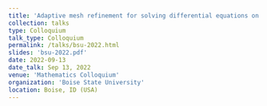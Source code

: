 ```yaml
---
title: 'Adaptive mesh refinement for solving differential equations on logically Cartesian meshes'
collection: talks
type: Colloquium
talk_type: Colloquium
permalink: /talks/bsu-2022.html
slides: 'bsu-2022.pdf'
date: 2022-09-13
date_talk: Sep 13, 2022
venue: 'Mathematics Colloquium'
organization: 'Boise State University'
location: Boise, ID (USA)
---
```

